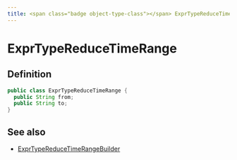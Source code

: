 ```yaml
---
title: <span class="badge object-type-class"></span> ExprTypeReduceTimeRange
---
```

# <span class="badge object-type-class"></span> ExprTypeReduceTimeRange

## Definition

```java
public class ExprTypeReduceTimeRange {
  public String from;
  public String to;
}
```
## See also

 * <span class="badge builder"></span> [ExprTypeReduceTimeRangeBuilder](./builder-ExprTypeReduceTimeRangeBuilder.md)
